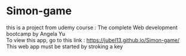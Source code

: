 # Simon-game
this is a project from udemy course : The complete Web development bootcamp by Angela Yu <br>
To view this app, go to this link : https://jubel13.github.io/Simon-game/ <br>
This web app must be started by stroking a key
